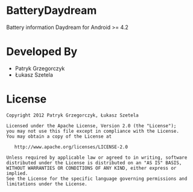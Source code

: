 BatteryDaydream
===============

Battery information Daydream for Android >= 4.2



Developed By
============

* Patryk Grzegorczyk
* Łukasz Szetela



License
=======

    Copyright 2012 Patryk Grzegorczyk, Łukasz Szetela

    Licensed under the Apache License, Version 2.0 (the "License");
    you may not use this file except in compliance with the License.
    You may obtain a copy of the License at

       http://www.apache.org/licenses/LICENSE-2.0

    Unless required by applicable law or agreed to in writing, software
    distributed under the License is distributed on an "AS IS" BASIS,
    WITHOUT WARRANTIES OR CONDITIONS OF ANY KIND, either express or implied.
    See the License for the specific language governing permissions and
    limitations under the License.